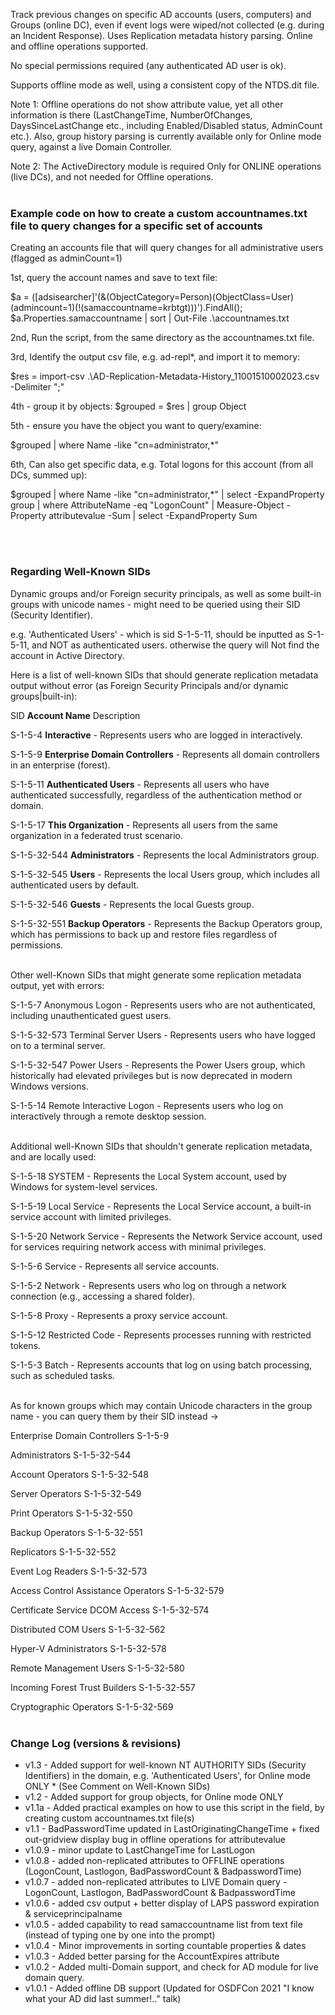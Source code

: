 Track previous changes on specific AD accounts (users, computers) and Groups (online DC), even if event logs were wiped/not collected (e.g. during an Incident Response). Uses Replication metadata history parsing. Online and offline operations supported.

No special permissions required (any authenticated AD user is ok).

Supports offline mode as well, using a consistent copy of the NTDS.dit file.

Note 1: Offline operations do not show attribute value, yet all other information is there (LastChangeTime, NumberOfChanges, DaysSinceLastChange etc., including Enabled/Disabled status, AdminCount etc.). Also, group history parsing is currently available only for Online mode query, against a live Domain Controller.

Note 2: The ActiveDirectory module is required Only for ONLINE operations (live DCs), and not needed for Offline operations.
<br><BR>

### Example code on how to create a custom accountnames.txt file to query changes for a specific set of accounts
Creating an accounts file that will query changes for all administrative users (flagged as adminCount=1)

1st, query the account names and save to text file:

$a = ([adsisearcher]'(&(ObjectCategory=Person)(ObjectClass=User)(admincount=1)(!(samaccountname=krbtgt)))').FindAll();
$a.Properties.samaccountname | sort | Out-File .\accountnames.txt 

2nd, Run the script, from the same directory as the accountnames.txt file.

3rd, Identify the output csv file, e.g. ad-repl*, and import it to memory:

$res = import-csv .\AD-Replication-Metadata-History_11001510002023.csv -Delimiter ";"

4th - group it by objects:
$grouped = $res | group Object

5th - ensure you have the object you want to query/examine:

$grouped | where Name -like "cn=administrator,*"

6th, Can also get specific data, e.g. Total logons for this account (from all DCs, summed up):

$grouped | where Name -like "cn=administrator,*" | select -ExpandProperty group | where AttributeName -eq "LogonCount" | Measure-Object -Property attributevalue -Sum | select -ExpandProperty Sum

<br><br>
### Regarding Well-Known SIDs
Dynamic groups and/or Foreign security principals, as well as some built-in groups with unicode names - might need to be queried using their SID (Security Identifier).

e.g. 'Authenticated Users' - which is sid S-1-5-11, should be inputted as S-1-5-11, and NOT as authenticated users. otherwise the query will Not find the account in Active Directory.

Here is a list of well-known SIDs that should generate replication metadata output without error (as Foreign Security Principals and/or dynamic groups|built-in):

SID	    <b>Account Name</b>	  Description

S-1-5-4	<b>Interactive</b> - Represents users who are logged in interactively.

S-1-5-9	<b>Enterprise Domain Controllers</b> - Represents all domain controllers in an enterprise (forest).

S-1-5-11	<b>Authenticated Users</b> - Represents all users who have authenticated successfully, regardless of the authentication method or domain.

S-1-5-17	<b>This Organization</b> - Represents all users from the same organization in a federated trust scenario.

S-1-5-32-544	<b>Administrators</b> - Represents the local Administrators group.

S-1-5-32-545	<b>Users</b> - Represents the local Users group, which includes all authenticated users by default.

S-1-5-32-546	<b>Guests</b> - Represents the local Guests group.

S-1-5-32-551	<b>Backup Operators</b> - Represents the Backup Operators group, which has permissions to back up and restore files regardless of permissions.


<br>Other well-Known SIDs that might generate some replication metadata output, yet with errors:

S-1-5-7	Anonymous Logon	- Represents users who are not authenticated, including unauthenticated guest users.

S-1-5-32-573	Terminal Server Users	- Represents users who have logged on to a terminal server.

S-1-5-32-547	Power Users	- Represents the Power Users group, which historically had elevated privileges but is now deprecated in modern Windows versions.

S-1-5-14	Remote Interactive Logon	- Represents users who log on interactively through a remote desktop session.


<br>Additional well-Known SIDs that shouldn't generate replication metadata, and are locally used:

S-1-5-18	SYSTEM	- Represents the Local System account, used by Windows for system-level services.

S-1-5-19	Local Service	- Represents the Local Service account, a built-in service account with limited privileges.

S-1-5-20	Network Service	- Represents the Network Service account, used for services requiring network access with minimal privileges.

S-1-5-6	Service	- Represents all service accounts.

S-1-5-2	Network	- Represents users who log on through a network connection (e.g., accessing a shared folder).

S-1-5-8	Proxy	- Represents a proxy service account.

S-1-5-12	Restricted Code	- Represents processes running with restricted tokens.

S-1-5-3	Batch	- Represents accounts that log on using batch processing, such as scheduled tasks.


<br>As for known groups which may contain Unicode characters in the group name - you can query them by their SID instead -> 

Enterprise Domain Controllers	S-1-5-9

Administrators			S-1-5-32-544

Account Operators		S-1-5-32-548

Server Operators		S-1-5-32-549

Print Operators			S-1-5-32-550

Backup Operators		S-1-5-32-551

Replicators			S-1-5-32-552

Event Log Readers		S-1-5-32-573

Access Control Assistance Operators	S-1-5-32-579

Certificate Service DCOM Access		S-1-5-32-574

Distributed COM Users			S-1-5-32-562

Hyper-V Administrators			S-1-5-32-578

Remote Management Users			S-1-5-32-580

Incoming Forest Trust Builders		S-1-5-32-557

Cryptographic Operators			S-1-5-32-569
<br><br>
### Change Log (versions & revisions)
- v1.3 - Added support for well-known NT AUTHORITY SIDs (Security Identifiers) in the domain, e.g. 'Authenticated Users', for Online mode ONLY * (See Comment on Well-Known SIDs)
- v1.2 - Added support for group objects, for Online mode ONLY
- v1.1a - Added practical examples on how to use this script in the field, by creating custom accountnames.txt file(s)
- v1.1 - BadPasswordTime updated in LastOriginatingChangeTime + fixed out-gridview display bug in offline operations for attributevalue
- v1.0.9 - minor update to LastChangeTime for LastLogon
- v1.0.8 - added non-replicated attributes to OFFLINE operations (LogonCount, Lastlogon, BadPasswordCount & BadpasswordTime)
- v1.0.7 - added non-replicated attributes to LIVE Domain query - LogonCount, Lastlogon, BadPasswordCount & BadpasswordTime
- v1.0.6 - added csv output + better display of LAPS password expiration & serviceprincipalname
- v1.0.5 - added capability to read samaccountname list from text file (instead of typing one by one into the prompt)
- v1.0.4 - Minor improvements in sorting countable properties & dates
- v1.0.3 - Added better parsing for the AccountExpires attribute
- v1.0.2 - Added multi-Domain support, and check for AD module for live domain query.
- v1.0.1 - Added offline DB support (Updated for OSDFCon 2021 "I know what your AD did last summer!.." talk)


